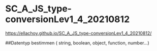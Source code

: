 # SC_A_JS_type-conversionLev1_4_20210812
https://ellachoy.github.io/SC_A_JS_type-conversionLev1_4_20210812/

##Datentyp bestimmen ( string, boolean, object, function, number...)
